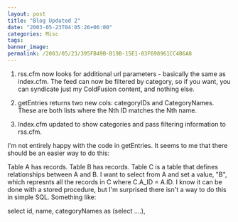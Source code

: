 ```yaml
---
layout: post
title: "Blog Updated 2"
date: "2003-05-23T04:05:26+06:00"
categories: Misc 
tags: 
banner_image: 
permalink: /2003/05/23/395FB49B-B19B-15E1-03F698961CC4B6A8
---
```


1) rss.cfm now looks for additional url parameters - basically the same as index.cfm. The feed can now be filtered by category, so if you want, you can syndicate just my ColdFusion content, and nothing else.

2) getEntries returns two new cols: categoryIDs and CategoryNames. These are both lists where the Nth ID matches the Nth name.

3) Index.cfm updated to show categories and pass filtering information to rss.cfm.

I'm not entirely happy with the code in getEntries. It seems to me that there should be an easier way to do this:

Table A has records. Table B has records. Table C is a table that defines relationships between A and B. I want to select from A and set a value, "B", which represnts all the records in C where C.A_ID = A.ID. I know it can be done with a stored procedure, but I'm surprised there isn't a way to do this in simple SQL. Something like:

select id, name, categoryNames as (select ....),